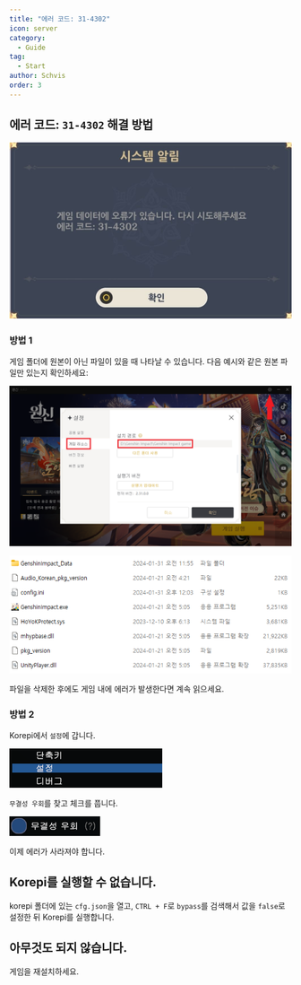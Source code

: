 ```yaml
---
title: "에러 코드: 31-4302"
icon: server
category:
  - Guide
tag:
  - Start
author: Schvis
order: 3
---
```


## 에러 코드: `31-4302` 해결 방법

![](../images/31-4302.png)

### 방법 1

게임 폴더에 원본이 아닌 파일이 있을 때 나타날 수 있습니다. 다음 예시와 같은 원본 파일만 있는지 확인하세요: 

![](../images/launcher.png)

![](../images/folder1.png)

파일을 삭제한 후에도 게임 내에 에러가 발생한다면 계속 읽으세요.

### 방법 2

Korepi에서 `설정`에 갑니다.

![](../images/settings1.png)

`무결성 우회`를 찾고 체크를 풉니다.

![](../images/settings2.png)

이제 에러가 사라져야 합니다.

## Korepi를 실행할 수 없습니다.

korepi 폴더에 있는 `cfg.json`을 열고, `CTRL + F`로 `bypass`를 검색해서 값을 `false`로 설정한 뒤 Korepi를 실행합니다.

## 아무것도 되지 않습니다.

게임을 재설치하세요.


